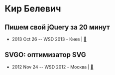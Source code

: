 # Кир Белевич

## Пишем свой jQuery за 20 минут
- 2013 Oct 26 -- WSD 2013 - Киев  | [:notebook:](https://wsd.events/2013/10/26/pres/jq-twenty.pdf)  
## SVGO: оптимизатор SVG
- 2012 Nov 24 -- WSD 2012 - Москва  | [:notebook:](https://wsd.events/2012/11/24/pres/svgo.pdf)  
